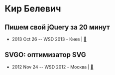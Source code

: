 # Кир Белевич

## Пишем свой jQuery за 20 минут
- 2013 Oct 26 -- WSD 2013 - Киев  | [:notebook:](https://wsd.events/2013/10/26/pres/jq-twenty.pdf)  
## SVGO: оптимизатор SVG
- 2012 Nov 24 -- WSD 2012 - Москва  | [:notebook:](https://wsd.events/2012/11/24/pres/svgo.pdf)  
